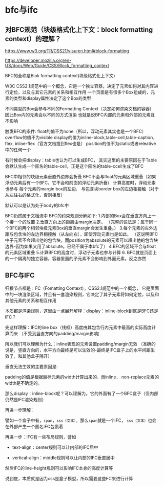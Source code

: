 # bfc与ifc

## 对BFC规范（块级格式化上下文：block formatting context）的理解？

https://www.w3.org/TR/CSS21/visuren.html#block-formatting

https://developer.mozilla.org/en-US/docs/Web/Guide/CSS/Block_formatting_context

BFC的全称是Blok formatting context(块级格式化上下文)

W3C CSS2.1规范中的一个概念，它是一个独立容器，决定了元素如何对其内容进行定位，以及与其它元素的关系和相互作用
一个页面是有很多个Box组成的，元素的类型和display属性决定了这个Box的类型

不同类型的Box会参与不同的Formatting Context（决定如何渲染文档的容器）
因此Box内的元素会以不同的方式渲染
也就是说BFC内部的元素和外部的元素互不影响

触发BFC的条件:
float的值不为none（所以，浮动元素其实也是一个BFC）
overflow的值不为visible
display的值为inline-block,table-cell,table-caption，flex, inline-flex（官方文档提到flex也是）
position的值不为static或者releative中的任何一个

有时候会把display：table也认为可以生成BFC，
其实这里的主要原因在于Table会默认生成一个匿名的table-cell，正是这个匿名的table-ccell生成了BFC

BFC中相邻的块级元素垂直外边界会折叠
BFC不会与float的元素区域重叠（如果浮动元素后有一个BFC，它不会和前面的浮动元素折叠）
计算高度时，浮动元素也参与
每个元素的margin box的左边， 与包含块border box的左边相接触（对于从左往右的格式化，否则相反）

默认可以是认为处于body的bfc中

BFC仍然属于文档流中
BFC的约束规则分解如下:
1.内部的Box会在垂直方向上一个接一个的放置
2.垂直方向上的距离由margin决定。
（完整的说法是：属于同一个BFC的两个相邻块级元素Box的垂直margin会发生重叠。）
3.每个元素的左外边距与包含块的左边界相接触（从左向右），即使浮动元素也是如此。
（这说明BFC中子元素不会超出他的包含块，而position为absolute的元素可以超出他的包含块边界-因为如果又用了absolute，已经不属于本bfc了）
4.BFC的区域不会与float的元素区域重叠
5.计算BFC的高度时，浮动子元素也参与计算
6. BFC就是页面上的一个隔离的独立容器，容器里面的子元素不会影响到外面元素，反之亦然

## BFC与IFC

归根节点都是：FC（Fomatting Context），CSS2.1规范中的一个概念，
它是页面中的一块渲染区域，并且有一套渲染规则，它决定了其子元素将如何定位，以及和其他元素的关系和相互作用

本质都是渲染规则，这里由一点展开解释：display：inline-block到底是BFC还是IFC？

先这样理解：IFC的line box（线框）高度由其包含行内元素中最高的实际高度计算而来
（不受到竖直方向的padding/margin影响)

所以我们可以理解为什么：inline表现的元素设置padding/margin无效
（准确的说是，竖直方向的，水平方向最终是可以生效的-最终是IFC盒子上的水平间距生效了，和其他盒子隔开）

垂直无法生效的主要原因是:

padding的值是根据目标元素的width计算出来的，而inline， non-replace元素的width是不确定的。

那么display：inline-block呢？可以理解为，它的外面有了一个BFC盒子（但内部仍然是IFC渲染规则）

再进一步理解：

譬如一个盒子中有，`span`，`sss（文本）`，那么`span`就是一个IFC，
`sss（文本）`也会在外部产生一个匿名IFC包裹着

再进一步：IFC有一些布局规则，譬如

- text-align：center规则可以让内部的IFC居中

- vertical-align：middle规则可以让内部的IFC垂直居中

然后IFC的line-height规则可以影响IFC本身的高度计算等

说到底，本质就是因为css是盒子模型，所以需要这些FC来进行计算

